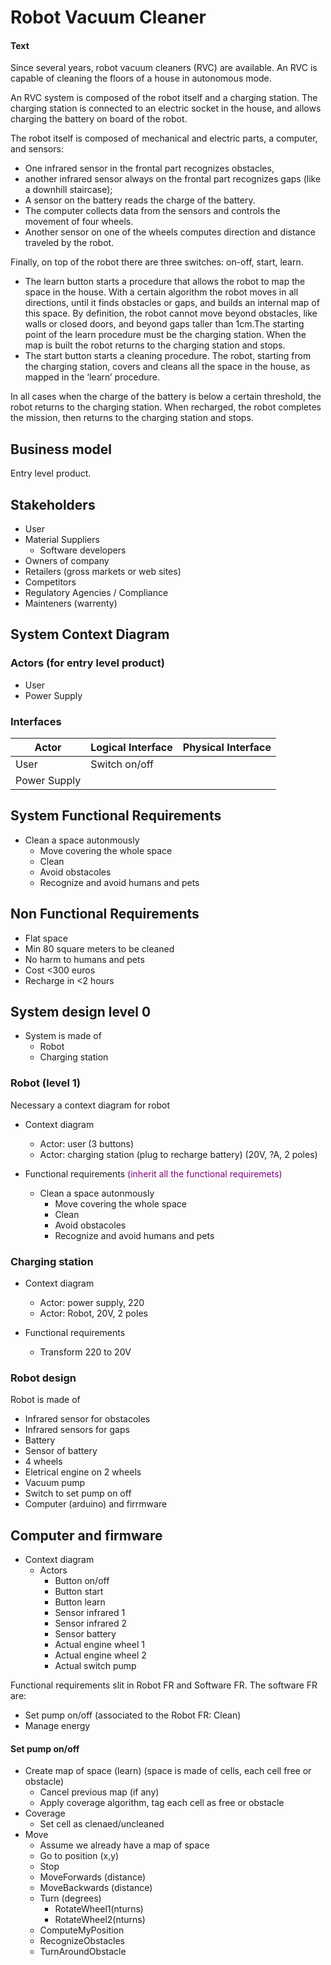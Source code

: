 # Robot Vacuum Cleaner 
#### Text
Since several years, robot vacuum cleaners (RVC) are available. An RVC is capable of cleaning the floors of a house in autonomous mode.

An RVC system is composed of the robot itself and a charging station. The charging station is connected to an electric socket in the house, and allows charging the battery on board of the robot.

The robot itself is composed of mechanical and electric parts, a computer, and sensors: 
- One infrared sensor in the frontal part recognizes obstacles, 
- another infrared sensor always on the frontal part recognizes gaps (like a downhill staircase); 
- A sensor on the battery reads the charge of the battery. 
- The computer collects data from the sensors and controls the movement of four wheels. 
- Another sensor on one of the wheels computes direction and distance traveled by the robot.

Finally, on top of the robot there are three switches: on-off, start, learn.
- The learn button starts a procedure that allows the robot to map the space in the house. With a certain algorithm the robot moves in all directions, until it finds obstacles or gaps, and builds an internal map of this space. By definition, the robot cannot move beyond obstacles, like walls or closed doors, and beyond gaps taller than 1cm.The starting point of the learn procedure must be the charging station. When the map is built the robot returns to the charging station and stops.
- The start button starts a cleaning procedure. The robot, starting from the charging station, covers and cleans all the space in the house, as mapped in the ‘learn’ procedure.

In all cases when the charge of the battery is below a certain threshold, the robot returns to the charging station. When recharged, the robot completes the mission, then returns to the charging station and stops.

## Business model
Entry level product.
## Stakeholders
- User
- Material Suppliers
    - Software developers
- Owners of company
- Retailers (gross markets or web sites)
- Competitors 
- Regulatory Agencies / Compliance
- Mainteners (warrenty)


## System Context Diagram
### Actors (for entry level product)
- User
- Power Supply

### Interfaces
|Actor|Logical Interface|Physical Interface|
|---|---|---|
|User|Switch on/off|   |   
|Power Supply|   |   |

## System Functional Requirements
- Clean a space autonmously
    - Move covering the whole space
    - Clean 
    - Avoid obstacoles
    - Recognize and avoid humans and pets
    


## Non Functional Requirements
- Flat space
- Min 80 square meters to be cleaned
- No harm to humans and pets
- Cost <300 euros
- Recharge in <2 hours


## System design level 0
- System is made of 
    - Robot
    - Charging station


### Robot (level 1)
Necessary a context diagram for robot 
- Context diagram
    - Actor: user (3 buttons)
    - Actor: charging station (plug to recharge battery) (20V, ?A, 2 poles)

- Functional requirements <span style="color:Purple">(inherit all the functional requiremets)</span>
    - Clean a space autonmously
        - Move covering the whole space
        - Clean 
        - Avoid obstacoles
        - Recognize and avoid humans and pets

### Charging station
- Context diagram
    - Actor: power supply, 220
    - Actor: Robot, 20V, 2 poles

- Functional requirements
    - Transform 220 to 20V

### Robot design
Robot is made of 
- Infrared sensor for obstacoles
- Infrared sensors for gaps
- Battery
- Sensor of battery
- 4 wheels
- Eletrical engine on 2 wheels
- Vacuum pump
- Switch to set pump on off
- Computer (arduino) and firrmware 


## Computer and firmware
- Context diagram
    - Actors
        - Button on/off
        - Button start
        - Button learn
        - Sensor infrared 1
        - Sensor infrared 2
        - Sensor battery
        - Actual engine wheel 1
        - Actual engine wheel 2
        - Actual switch pump


Functional requirements slit in Robot FR and Software FR. The software FR are: 
- Set pump on/off (associated to the Robot FR: Clean)
- Manage energy 

#### Set pump on/off
- Create map of space (learn) (space is made of cells, each cell free or obstacle)
    - Cancel previous map (if any)
    - Apply coverage algorithm, tag each cell as free or obstacle
- Coverage 
    - Set cell as clenaed/uncleaned
- Move
    - Assume we already have a map of space
    - Go to position (x,y)
    - Stop
    - MoveForwards (distance)
    - MoveBackwards (distance)
    - Turn (degrees)
        - RotateWheel1(nturns)
        - RotateWheel2(nturns)
    - ComputeMyPosition
    - RecognizeObstacles
    - TurnAroundObstacle